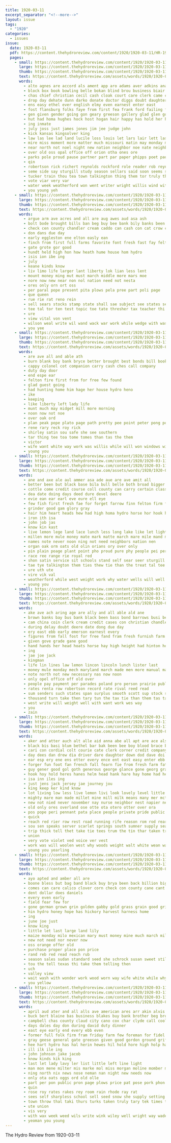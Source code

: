 ```yaml
---
title: 1920-03-11
excerpt_separator: "<!--more-->"
layout: issue
tags:
  - "1920"
categories:
  - issues
issue:
  date: 1920-03-11
  pdf: https://content.thehydroreview.com/content/1920/1920-03-11/HR-1920-03-11.pdf
  pages:
    - small: https://content.thehydroreview.com/content/1920/1920-03-11/small/HR-1920-03-11-01.jpg
      large: https://content.thehydroreview.com/content/1920/1920-03-11/large/HR-1920-03-11-01.jpg
      thumb: https://content.thehydroreview.com/content/1920/1920-03-11/thumbnails/HR-1920-03-11-01.jpg
      text: https://content.thehydroreview.com/assets/words/1920/1920-03-11/HR-1920-03-11-01.txt
      words:
        - alto agnes are accord als ament app aro adams aver adkins ana arnold april and arizona alice ane anil ago alvis all
        - block box book bowling belle bokan blind brou business biair buys bout born been brother bis best bring boon bel bonanza brought boys bery back bas but blakley bear bank bankers bole bus
        - chas chief christian cecil cash cloak court care clerk came clara cousin come check case cute cloud coy comfort carry course comin cross cause carney can cora coward carl cashier clyde city cheeks con clinton
        - drop day dehate dunn darko donate doctor diggs doubt daughter during drew differ dunithan denham ditmore dies dugan dinner dard deal durn ding due days dak
        - ens easy ethel ever english elmy even earnest enter east
        - fost flansburg folks faye from first fea frank ford failing frans friend full fam fow fee fly friday few for fill fine fond fred fisher friends
        - gen given gender going gon geary greeson gallery glad glen gold guess gentle grace golde green gaylor grow grew game grapes glean gladys good
        - hut had homa hughes hock host hogan hair happy has hold her hom high horse hinton heen hort hone house hatfield how held husky hey him han home hydro hare hann heus
        - ing inmate
        - july joss just james jones jim jee judge john
        - kick kansas kingsolver king
        - law las lee lad land lucile loss louis let lars lair lett last life lora ler lone lovely lacey lane lease little loge likely light lung legion lime
        - mire miss moment more matter much missouri matin may monday melva mons mary mate merchant maiden measles mean menary master mail music maj many mont monroe money mills march morning men means must mar mand morgan mora made man medow miller might
        - near north not noel night new nation neighbor noe nate neighbors nap noon nett nor name never now
        - over old oss opal office off orion otha ones ore
        - parks pole proud pause partner part par paper phipps poet paul pase pill post pass people potter pleasant pat parent poor per president pugh patrick payment
        - qin
        - robertson rick richert reynolds rockford role reader rob reynold rais ruth russel rio rey ridenour rather race ridge ross relic ring
        - seme side say sturgill study season sellars said soon seems sicko show sunday still sever signe straight session score spivey saturday stellar south sick son struth stolen spell school sider she such see sylvester stake sone staggers sis sand star
        - tucker train thou tea town talkington thing them tor truly thi test thirsk then trip teach team top the tall touch tie trick towns tiet too ten taken ton than tak thy
        - vote viar very var
        - water week weatherford won went writer wright willis wind with way wester wyatt why while web world wife worthy willingham willig well wide wells watch work wilt west weather wit wery will want wes whistle was
        - you young yeh
    - small: https://content.thehydroreview.com/content/1920/1920-03-11/small/HR-1920-03-11-02.jpg
      large: https://content.thehydroreview.com/content/1920/1920-03-11/large/HR-1920-03-11-02.jpg
      thumb: https://content.thehydroreview.com/content/1920/1920-03-11/thumbnails/HR-1920-03-11-02.jpg
      text: https://content.thehydroreview.com/assets/words/1920/1920-03-11/HR-1920-03-11-02.txt
      words:
        - argue arm ave acres and all are aug awes aud asa ash
        - bolt bode brought bills ban beg buy bee bank bily banks been bradley bonds borrow bai but belt bros beat both bon
        - check cen county chandler cream caddo can cash con cat crow chand collins coe call
        - don dans due day
        - early eggleston ene elton easly ean
        - finch from first full farms favorite font fresh fast fay felton fund for fore
        - gate grote gor good
        - hundt held high hon how heath hume house hom hydro
        - isis ion ibe ing
        - july
        - keane kinds know
        - liv limo life larger lant liberty lok lian less lent
        - mount money ming mut must march middle more mars moe
        - nore now new near non nol nation need not nesta
        - ores only orn ort oss
        - per paral pope present pita plows pela pree part poli page
        - que queen
        - rue rie rat reno rein
        - sell sears stocks stamp state shall sae subject see states sept surplus schools song seal
        - tee tal tor ten test topic toe tate thresher tax teacher thi top tho the thy
        - ure
        - view vital von vent
        - wilson weal write wil wand wack war work while wedge with was will wish
        - you yee
    - small: https://content.thehydroreview.com/content/1920/1920-03-11/small/HR-1920-03-11-03.jpg
      large: https://content.thehydroreview.com/content/1920/1920-03-11/large/HR-1920-03-11-03.jpg
      thumb: https://content.thehydroreview.com/content/1920/1920-03-11/thumbnails/HR-1920-03-11-03.jpg
      text: https://content.thehydroreview.com/assets/words/1920/1920-03-11/HR-1920-03-11-03.txt
      words:
        - are ave all and able ath
        - burn blank boy bank bryce better brought best bonds bill books board
        - cappy colonel cot companion carry cash ches call company
        - duty day door
        - end espe ear
        - felton fire first from for free few found
        - glad guest going
        - had hunting home him hage her house hydro heno
        - ike
        - keeping
        - like liberty left lady life
        - munt much may midget mill more morning
        - noon now not noe
        - over oak ord
        - plan peak pope plato page path pretty pee point peter pong post pine
        - rene rary reck roy rick
        - shirley satin sou safe she see southern
        - tar thing tee toa tome tomes than tas the them
        - victor
        - wife want white way work was willis while will won windows wien with wit
        - young you
    - small: https://content.thehydroreview.com/content/1920/1920-03-11/small/HR-1920-03-11-04.jpg
      large: https://content.thehydroreview.com/content/1920/1920-03-11/large/HR-1920-03-11-04.jpg
      thumb: https://content.thehydroreview.com/content/1920/1920-03-11/thumbnails/HR-1920-03-11-04.jpg
      text: https://content.thehydroreview.com/assets/words/1920/1920-03-11/HR-1920-03-11-04.txt
      words:
        - ane and axe ale aul ammer asa ade aue are ave amit all
        - better been but black base bila bull belle both broad bigger beat ban bay barb bees best biden buy bee barber
        - cottle come credit course coll county can carry certain class cash city caddo
        - dea date doing days deed dure devel deere
        - evie ean ear earl eve eure ell eye
        - few fish first fresh fae for forget farrow finn felton firm fromm field foot fee from farm
        - grinder good gam glory gray
        - hair him heart heads hew had high homa hydro horse hor hook home hee hand hose habit has head
        - iron ith isa
        - john job jas
        - know kin kast
        - live lemon lege land lace lunch less long lake like let light line lent
        - millen more mule money mate mark matte march mare mile mand miles motte men may ming mules minors
        - names note never noon ning not need neighbors nation nen
        - organ oak orm oats old olin orians ory over only
        - pin plain poage plant point pho proud pure phy people pei per proper park pet parm public part pope
        - race ree range rie royal red
        - shon satin service sit schools stand self sear seer sturgill sho shows shed silk staff said sales spring standing sam sell step ser scott stock state south shafer sale senator states soon summer side sim say seal
        - tae tye talkington them ties thew tie than the treat tal tee take thi
        - ure uth ute
        - vire vik val
        - weatherford while west weight work why water wells will well western words wes works wils wilson wear was way with washington
        - young you
    - small: https://content.thehydroreview.com/content/1920/1920-03-11/small/HR-1920-03-11-05.jpg
      large: https://content.thehydroreview.com/content/1920/1920-03-11/large/HR-1920-03-11-05.jpg
      thumb: https://content.thehydroreview.com/content/1920/1920-03-11/thumbnails/HR-1920-03-11-05.jpg
      text: https://content.thehydroreview.com/assets/words/1920/1920-03-11/HR-1920-03-11-05.txt
      words:
        - ake ave ach aring age are ally and all able ald ane
        - brown banks bay bus bank black been bass bond barrows busi best brough boys bis
        - cam china coin clerk cream credit cases con christian chandler check county cox common cash come corn course church
        - during delay doubt deere date dong due day
        - ery east ebb early emerson earnest every
        - figures from fall fost for free fand fram fresh furnish farm foren fine fredrick failing full
        - given gove grade gane good
        - hand hands her head hoats horse hay high height had hinton home hydro
        - ing
        - jae joe jack
        - kingman
        - life lin lines law lemon lincon lincoln lunch lister last
        - money mule monday mech maryland march made men more manual mate main mama mules mollie means mouse mare many must may most
        - note north not new necessary nas now noon
        - only opel office off old over
        - people pay payment per parades poland pro person prairie public pure part page present place
        - rates renta row robertson record rate rival reed read
        - sum senders such states span surplus smooth scott sup stock schools seat sorrel school severe sell show sale she sach stallion shoats south schoo store sow
        - thousand turn take then tary tun the tax tie than them tas tal
        - west write will weight well with want work wes way
        - you
        - zain
    - small: https://content.thehydroreview.com/content/1920/1920-03-11/small/HR-1920-03-11-06.jpg
      large: https://content.thehydroreview.com/content/1920/1920-03-11/large/HR-1920-03-11-06.jpg
      thumb: https://content.thehydroreview.com/content/1920/1920-03-11/thumbnails/HR-1920-03-11-06.jpg
      text: https://content.thehydroreview.com/assets/words/1920/1920-03-11/HR-1920-03-11-06.txt
      words:
        - aker and atter auch alt alle aid anna abe all apt are ace als aud attias anto ago ami ast
        - black bis basi blum bethel bar bak been bee boy blood brace breach bank bridgeport bree bottom bos board band bin brim bull bey boss back bryce bing boe but bluff buy bay business breed butter
        - cari con cordial colt courie cate clerk corner credit company county came cane cantie cea chi cattle car che crane chain
        - day dees dan drew dia driver dare daughter down dod dave doi does done
        - ear esp ery ene ens etter every ence ent east easy enter ebb
        - forger fun foot fan french fall fearn fie from fresh farm fate fey front for former fetta fale fame
        - guy gener good gol goth generous george glance gone georg grain grant glad glory gravely gun given
        - hook hoy hold heres hanes helm head hank hare hay home had hest hine hed huge half her house handle halt hope hand hydro horse him hag
        - isa inn iles ing
        - just jens jack jersey jae journey jou
        - king keep ker kind know
        - lot living low less live lemon livi look lovely level little lord life large lox lunch les last let
        - mighty mare man made millet mine mill milk means many mer mctavish maid mest manner master may mile mera menor masher mobile mention miles
        - new not nied never november nay nurse neighbor nest napier neck ned nates nott nose note night
        - old only ores overland ose otte ota otero otter over ora
        - pos pope peri pennant pata place people private pride public passe part pela pols phe pent pete person
        - quick
        - reach red rier row rest road running rife reason rom rod rear regal rata rat route reese rich river redwood
        - sou sen speaks server scarlet springs south sumner supply seat she start saad sat ser sell spine simoes strong seed son sey share sea six see sinclair stove san shape shock spare stone smooth summers sur side stage sly saw shade stranger search strate
        - trip thick tell thet take tie tees trum the tin thar taken trom town too thie tho tas tae ted table try thomas tres tah than tei toca ton tady tad then tee tor
        - union
        - very vote violet ved voice ver vest
        - work was will woolen west why woods weight walt white wean wax winsor wait water week with wilt wich words while wie wink
        - young you yearling
    - small: https://content.thehydroreview.com/content/1920/1920-03-11/small/HR-1920-03-11-07.jpg
      large: https://content.thehydroreview.com/content/1920/1920-03-11/large/HR-1920-03-11-07.jpg
      thumb: https://content.thehydroreview.com/content/1920/1920-03-11/thumbnails/HR-1920-03-11-07.jpg
      text: https://content.thehydroreview.com/assets/words/1920/1920-03-11/HR-1920-03-11-07.txt
      words:
        - ayo apted and amber all are
        - boone bless but bag band black buy brya been back billion big bird
        - comes can care calico clover corn check con county cane cant
        - dent dollar does daniels
        - every even early
        - field fear few for
        - gone german grown grin golden gabby gold grass grain good grief
        - hin hydro honey hope has hickory harvest harness home
        - ing
        - june joe just
        - know king
        - little let last large land lily
        - maize monday milo mexican mary must money mine much march millet
        - new not need nor never now
        - oss orange offer old
        - purchase proper place pon price
        - rand reb red read reach rub
        - season sales sudan standard seed she schrock susan sweet still school seen suden special silver save sick small seeds slow say
        - tou the tell texas thi take them telling then
        - uch
        - valley view
        - wait wash with wonder work wood worn way wife white while why week will west
        - you yellow
    - small: https://content.thehydroreview.com/content/1920/1920-03-11/small/HR-1920-03-11-08.jpg
      large: https://content.thehydroreview.com/content/1920/1920-03-11/large/HR-1920-03-11-08.jpg
      thumb: https://content.thehydroreview.com/content/1920/1920-03-11/thumbnails/HR-1920-03-11-08.jpg
      text: https://content.thehydroreview.com/assets/words/1920/1920-03-11/HR-1920-03-11-08.txt
      words:
        - april aud ater and all alls ave american ares arr akin alvis allen als alvi
        - buck bert blaine bas business blakes buy bank brother beg brome been boucher blood
        - campbell chas county claud city cano cox char clyde call cool cali comb caddo cash
        - days dales day don during david duty dinner
        - east eye early end every ebb even
        - former full folk firm fram friday farm few foreman for fidel first fern
        - gray geese general gate greeson given good gordon ground griffin geen garden gabby gaby
        - hee hart hydro has hal herin hewes hil hold hore high holp hatfield home hardware house hor homa hug hoes hens henry hock hills
        - ill ilk ile ing
        - john johnson jake jacob
        - know kinds kik king
        - last let lady lavy ler list little left line light
        - man mon mene milter mis marke mol miss morgan moline momber made mellow monday march
        - ning north nix news nose neman nan night new needs now
        - only ota oats oggs ord old olle
        - part per pon public pron page plows price pat pose pork phon place pay por pure
        - quin
        - rose roy rates rakes rey room rain rhode ray rat
        - sees self sharpless school sell seed snow she supply setting store shown spring springs serre season sales sale schools sal steve sunday stunz seeds seat sata soe smooth saturday say susan sams see sund strong special
        - town throw thal taki thurs turks taken truly tary tek times ten tal tomlin thomas taylor the
        - ute union
        - vis very
        - with wax week weed wils write wink wiley well wright way wade worth will was warm williams wilson watch work
        - yeoman you young
---
```


The Hydro Review from 1920-03-11

<!--more-->

